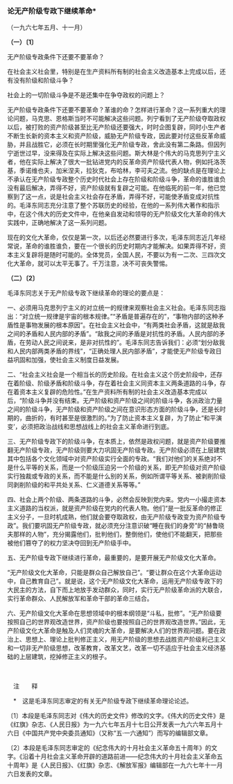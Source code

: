 ### **论无产阶级专政下继续革命**\*

（一九六七年五月、十一月）

**（一）〔1〕**

无产阶级专政条件下还要不要革命？

在社会主义社会里，特别是在生产资料所有制的社会主义改造基本上完成以后，还有没有阶级和阶级斗争？

社会上的一切阶级斗争是不是还集中在争夺政权的问题上？

无产阶级专政条件下还要不要革命？革谁的命？怎样进行革命？这一系列重大的理论问题，马克思、恩格斯当时不可能解决这些问题。列宁看到了无产阶级夺取政权以后，被打败的资产阶级甚至比无产阶级还要强大，时时企图复辟，同时小生产者不断生长新的资本主义和资产阶级，威胁无产阶级专政，因此要对付这些反革命威胁，并且战胜它，必须在长时期里强化无产阶级专政，舍此没有第二条路。但因列宁逝世过早，没来得及在实际上解决这些问题。斯大林是个伟大的马克思列宁主义者，他在实际上解决了很大一批钻进党内的反革命资产阶级代表人物，例如托洛茨基，季诺维也夫，加米涅夫，拉狄克，布哈林，李可夫之流。他的缺点是在理论上不承认在无产阶级专政整个历史时代社会上存在阶级和阶级斗争，革命的谁胜谁负没有最后解决，弄得不好，资产阶级就有复辟之可能。在他临死的前一年，他已觉察到了这一点，说是社会主义社会存在矛盾，弄得不好，可能使矛盾变成对抗性的。毛泽东同志充分注意了整个苏联历史的经验，在他的一系列伟大著作和指示中，在这个伟大的历史文件中，在他亲自发动和领导的无产阶级文化大革命的伟大实践中，正确地解决了这一系列问题。

现在的文化大革命，仅仅是第一次，以后还必然要进行多次，毛泽东同志近几年经常说，革命的谁胜谁负，要在一个很长的历史时期内才能解决。如果弄得不好，资本主义复辟将是随时可能的。全体党员，全国人民，不要以为有一二次、三四次文化大革命，就可以太平无事了。千万注意，决不可丧失警惕。

**（二）〔2〕**

毛泽东同志关于无产阶级专政下继续革命的理论的要点是：

一、必须用马克思列宁主义的对立统一的规律来观察社会主义社会。毛泽东同志指出：“对立统一规律是宇宙的根本规律。”“矛盾是普遍存在的”，“事物内部的这种矛盾性是事物发展的根本原因”。在社会主义社会中，“有两类社会矛盾，这就是敌我之间的矛盾和人民内部的矛盾”。“敌我之间的矛盾是对抗性的矛盾。人民内部的矛盾，在劳动人民之间说来，是非对抗性的”。毛泽东同志告诉我们：必须“划分敌我和人民内部两类矛盾的界线”，“正确处理人民内部矛盾”，才能使无产阶级专政日益巩固和加强，使社会主义制度日益发展。

二、“社会主义社会是一个相当长的历史阶段。在社会主义这个历史阶段中，还存在着阶级、阶级矛盾和阶级斗争，存在着社会主义同资本主义两条道路的斗争，存在着资本主义复辟的危险性。”在生产资料所有制的社会主义改造基本完成以后，“阶级斗争并没有结束。无产阶级和资产阶级之间的阶级斗争，各派政治力量之间的阶级斗争，无产阶级和资产阶级之间在意识形态方面的阶级斗争，还是长时期的，曲折的，有时甚至是很激烈的。”为了防止资本主义复辟，为了防止“和平演变’，必须把政治战线和思想战线上的社会主义革命进行到底。

三、无产阶级专政下的阶级斗争，在本质上，依然是政权问题，就是资产阶级要推翻无产阶级专政，无产阶级则要大力巩固无产阶级专政。无产阶级必须在上层建筑其中包括各个文化领域中对资产阶级实行全面的专政。“我们对他们的关系绝对不是什么平等的关系，而是一个阶级压迫另一个阶级的关系，即无产阶级对资产阶级实行独裁或专政的关系，而不能是什么别的关系，例如所谓平等关系、被剥削阶级同剥削阶级的和平共处关系、仁义道德关系等等。”

四、社会上两个阶级、两条道路的斗争，必然会反映到党内来。党内一小撮走资本主义道路的当权派，就是资产阶级在党内的代表人物。他们“是一批反革命的修正主义分子，一旦时机成熟，他们就会要夺取政权，由无产阶级专政变为资产阶级专政”。我们要巩固无产阶级专政，就必须充分注意识破“睡在我们的身旁”的“赫鲁晓夫那样的人物”，充分揭露他们，批判他们，整倒他们，使他们不能翻天，把那些被他们篡夺了的权力坚决夺回到无产阶级手中。

五、无产阶级专政下继续进行革命，最重要的，是要开展无产阶级文化大革命。

“无产阶级文化大革命，只能是群众自己解放自己”。“要让群众在这个大革命运动中，自己教育自己”。就是说，这个无产阶级文化大革命，运用无产阶级专政下的大民主的方法，自下而上地放手发动群众，同时，实行无产阶级革命派的大联合，实行革命群众、人民解放军和革命干部的革命三结合。

六、无产阶级文化大革命在思想领域中的根本纲领是“斗私，批修”。“无产阶级要按照自己的世界观改造世界，资产阶级也要按照自己的世界观改造世界。”因此，无产阶级文化大革命是触及人们灵魂的大革命，是要解决人们的世界观问题。要在政治上、思想上、理论上批判修正主义，用无产阶级的思想去战胜资产阶级利己主义和一切非无产阶级思想，改革教育，改革文艺，改革一切不适应于社会主义经济基础的上层建筑，挖掉修正主义的根子。

　　

　注　　释　

　\*　这是毛泽东同志审定的有关无产阶级专政下继续革命理论论述。

〔1〕本段是毛泽东同志对《伟大的历史文件》修改的文字。《伟大的历史文件》是《红旗》杂志、《人民日报》为一九六七年五月十七日公开发表一九六六年五月十六日《中国共产党中央委员通知》（又称“五·一六通知”）而写的编辑部文章。

〔2〕本段是毛泽东同志审定的《纪念伟大的十月社会主义革命五十周年》的文字。《沿着十月社会主义革命开辟的道路前进——纪念伟大的十月社会主义革命五十周年》是《人民日报》、《红旗》杂志、《解放军报》编辑部在一九六七年十一月六日发表的文章。